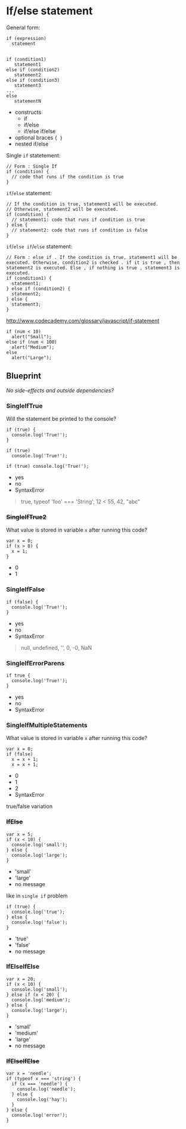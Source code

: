If/else statement
=================


General form:

    if (expression)
      statement


    if (condition1)
       statement1
    else if (condition2)
       statement2
    else if (condition3)
       statement3
    ...
    else
       statementN


- constructs
  - if
  - if/else
  - if/else if/else
- optional braces `{ }`
- nested if/else



Single `if` statetement:

    // Form : Single If
    if (condition) {
      // code that runs if the condition is true
    }


`if`/`else` statement:

    // If the condition is true, statement1 will be executed.
    // Otherwise, statement2 will be executed.
    if (condition) {
      // statement1: code that runs if condition is true
    } else {
      // statement2: code that runs if condition is false
    }


`if`/`else if`/`else` statement:

    // Form : else if . If the condition is true, statement1 will be executed. Otherwise, condition2 is checked . if it is true , then statement2 is executed. Else , if nothing is true , statement3 is executed.
    if (condition1) {
      statement1;
    } else if (condition2) {
      statement2;
    } else {
      statement3;
    }

http://www.codecademy.com/glossary/javascript/if-statement


    if (num < 10)
      alert("Small");
    else if (num < 100)
      alert("Medium");
    else
      alert("Large");


## Blueprint

_No side-effects and outside dependencies?_

### SingleIfTrue
Will the statement be printed to the console?

    if (true) {
      console.log('True!');
    }

    if (true)
      console.log('True!');

    if (true) console.log('True!');

- yes
- no
- SyntaxError

> true, typeof 'foo' === 'String', 12 < 55, 42, "abc"


### ~~SingleIfTrue2~~
What value is stored in variable `x` after running this code?

    var x = 0;
    if (x > 0) {
      x = 1;
    }

- 0
- 1


### SingleIfFalse
    if (false) {
      console.log('True!');
    }

- yes
- no
- SyntaxError

> null, undefined, '', 0, -0, NaN


### SingleIfErrorParens
    if true {
      console.log('True!');
    }

- yes
- no
- SyntaxError


### SingleIfMultipleStatements

What value is stored in variable `x` after running this code?

    var x = 0;
    if (false)
      x = x + 1;
      x = x + 1;

- 0
- 1
- 2
- SyntaxError

true/false variation


### ~~IfElse~~
    var x = 5;
    if (x < 10) {
      console.log('small');
    } else {
      console.log('large');
    }

- 'small'
- 'large'
- no message


like in `single if` problem

    if (true) {
      console.log('true');
    } else {
      console.log('false');
    }

- 'true'
- 'false'
- no message


### IfElseIfElse
    var x = 20;
    if (x < 10) {
      console.log('small');
    } else if (x < 20) {
      console.log('medium');
    } else {
      console.log('large');
    }

- 'small'
- 'medium'
- 'large'
- no message


### ~~IfElseIfElse~~
    var x = 'needle';
    if (typeof x === 'string') {
      if (x === 'needle') {
        console.log('needle');
      } else {
        console.log('hay');
      }
    } else {
      console.log('error');
    }
